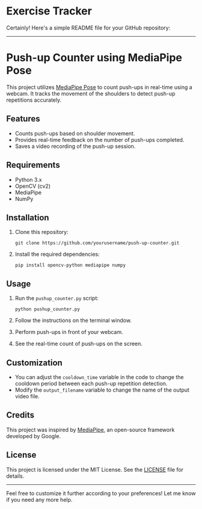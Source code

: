 # Exercise Tracker
Certainly! Here's a simple README file for your GitHub repository:

---

# Push-up Counter using MediaPipe Pose

This project utilizes [MediaPipe Pose](https://google.github.io/mediapipe/solutions/pose) to count push-ups in real-time using a webcam. It tracks the movement of the shoulders to detect push-up repetitions accurately.

## Features
- Counts push-ups based on shoulder movement.
- Provides real-time feedback on the number of push-ups completed.
- Saves a video recording of the push-up session.

## Requirements
- Python 3.x
- OpenCV (cv2)
- MediaPipe
- NumPy

## Installation
1. Clone this repository:

    ```
    git clone https://github.com/yourusername/push-up-counter.git
    ```

2. Install the required dependencies:

    ```
    pip install opencv-python mediapipe numpy
    ```

## Usage
1. Run the `pushup_counter.py` script:

    ```
    python pushup_counter.py
    ```

2. Follow the instructions on the terminal window.
3. Perform push-ups in front of your webcam.
4. See the real-time count of push-ups on the screen.

## Customization
- You can adjust the `cooldown_time` variable in the code to change the cooldown period between each push-up repetition detection.
- Modify the `output_filename` variable to change the name of the output video file.

## Credits
This project was inspired by [MediaPipe](https://google.github.io/mediapipe/), an open-source framework developed by Google.

## License
This project is licensed under the MIT License. See the [LICENSE](LICENSE) file for details.

---

Feel free to customize it further according to your preferences! Let me know if you need any more help.
